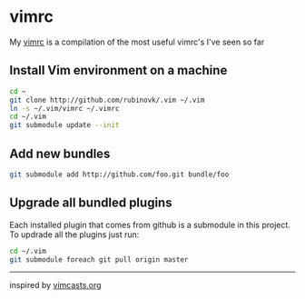 vimrc
=====

My [vimrc](https://github.com/rubinovk/.vim/blob/master/vimrc) is a compilation of the most useful vimrc's I've seen so far


## Install Vim environment on a machine

```bash
cd ~
git clone http://github.com/rubinovk/.vim ~/.vim
ln -s ~/.vim/vimrc ~/.vimrc
cd ~/.vim
git submodule update --init
```

## Add new bundles

```bash
git submodule add http://github.com/foo.git bundle/foo
```

## Upgrade all bundled plugins

Each installed plugin that comes from github is a submodule in this project.  
To updrade all the plugins just run: 

```bash
cd ~/.vim
git submodule foreach git pull origin master
```

---
inspired by [vimcasts.org](http://vimcasts.org/episodes/synchronizing-plugins-with-git-submodules-and-pathogen/)

